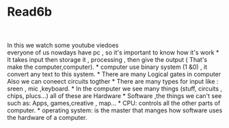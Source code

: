 # Read6b
</br>
</br>
In this we watch some youtube viedoes
</br>
everyone of us nowdays have pc , so it's important to know how it's work
* It takes input then storage it , processing , then give the output ( That's make the computer,computer).
* computer use binary system (1 &0) , it convert any text to this system.
* There are many Logical gates in computer Also we can coneect circuits togther
* There are many types for input like : sreen , mic ,keyboard.
* In the computer we see many things (stuff, circuits , chips, plucs...) all of these are Hardware
* Software ,the things we can't see such as: Apps, games,creative , map...
* CPU: controls all the other parts of computer.
* operating system: is the master that manges how software uses the hardware of a computer.
